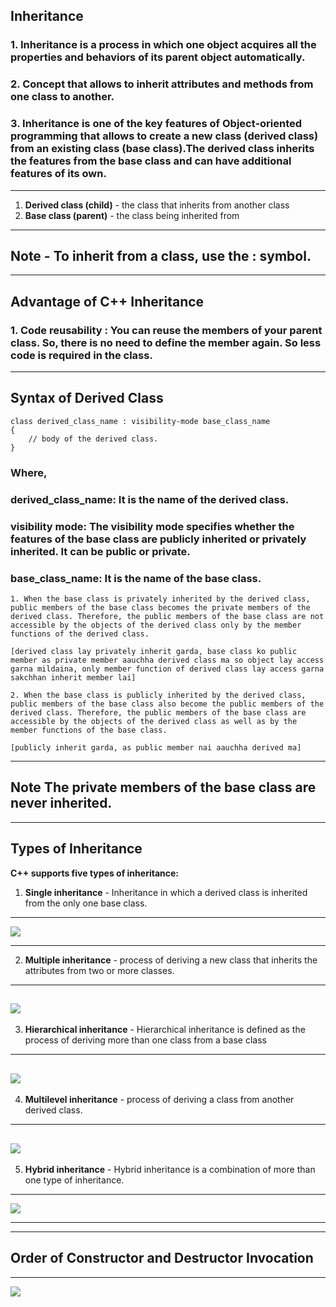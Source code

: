 ## Inheritance 

### 1. Inheritance is a process in which one object acquires all the properties and behaviors of its parent object automatically.

### 2. Concept that allows to inherit attributes and methods from one class to another.

### 3. Inheritance is one of the key features of Object-oriented programming that allows to create a new class (derived class) from an existing class (base class).The derived class inherits the features from the base class and can have additional features of its own. 

---

1. **Derived class (child)** - the class that inherits from another class
2. **Base class (parent)** - the class being inherited from

---
## **Note** - To inherit from a class, use the **:** symbol.

---

## Advantage of C++ Inheritance
### 1. **Code reusability** : You can reuse the members of your parent class. So, there is no need to define the member again. So less code is required in the class.

---

## **Syntax of Derived Class**
```
class derived_class_name : visibility-mode base_class_name  
{  
    // body of the derived class.  
}  
```

### Where,

### **derived_class_name**: It is the name of the derived class.

### **visibility mode**: The visibility mode specifies whether the features of the base class are publicly inherited or privately inherited. It can be public or private.

### **base_class_name**: It is the name of the base class.
```
1. When the base class is privately inherited by the derived class, public members of the base class becomes the private members of the derived class. Therefore, the public members of the base class are not accessible by the objects of the derived class only by the member functions of the derived class.

[derived class lay privately inherit garda, base class ko public member as private member aauchha derived class ma so object lay access garna mildaina, only member function of derived class lay access garna sakchhan inherit member lai]

2. When the base class is publicly inherited by the derived class, public members of the base class also become the public members of the derived class. Therefore, the public members of the base class are accessible by the objects of the derived class as well as by the member functions of the base class.

[publicly inherit garda, as public member nai aauchha derived ma]

```
---
## **Note** The private members of the base class are never inherited.

---

## **Types of Inheritance**

**C++ supports five types of inheritance:**
1. **Single inheritance** - Inheritance in which a derived class is inherited from the only one base class.
---
![](https://static.javatpoint.com/cpp/images/cpp-inheritance2.png)

---

2. **Multiple inheritance** -  process of deriving a new class that inherits the attributes from two or more classes.

---
![](https://static.javatpoint.com/cpp/images/cpp-inheritance5.png)
---

3. **Hierarchical inheritance** - Hierarchical inheritance is defined as the process of deriving more than one class from a base class
---
![](https://static.javatpoint.com/cpp/images/cpp-inheritance7.png)
---
4. **Multilevel inheritance** - process of deriving a class from another derived class.
---
![](https://static.javatpoint.com/cpp/images/cpp-inheritance4.png)
---
5. **Hybrid inheritance** - Hybrid inheritance is a combination of more than one type of inheritance.
---
![](https://static.javatpoint.com/cpp/images/cpp-inheritance6.png)

---
---

## Order of Constructor and Destructor Invocation
---
![](https://media.geeksforgeeks.org/wp-content/uploads/order-of-constructor.png)



